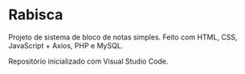 # Rabisca

Projeto de sistema de bloco de notas simples. Feito com HTML, CSS, JavaScript + Axios, PHP e MySQL.

Repositório inicializado com Visual Studio Code.
